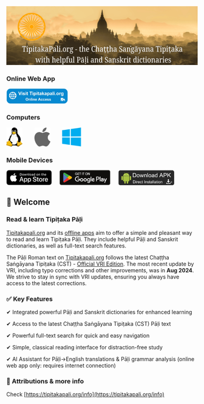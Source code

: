 <div align="left">
  <img src="docs/img/Tipitakapali.org-1024x314-compressed.png" alt="Tipitakapali.org" />
</div>


### Online Web App

<div align="left">
<a target="_blank" href="https://tipitakapali.org"><img height="40" src="docs/img/tipitakapali.org_web.jpeg" alt="Online Tipitakapali.org Web App"></a>
</div>


### Computers

<div align="left">
<a target="_blank" href="https://github.com/tipitakapali/tipitakapali.org/releases"><img height="50" src="docs/img/Tux.svg.png" alt="Download for Linux"></a>
<span>&nbsp;&nbsp;&nbsp;&nbsp;&nbsp;&nbsp;</span>
<a target="_blank" href="https://github.com/tipitakapali/tipitakapali.org/releases"><img height="50" src="docs/img/Apple_logo_dark_grey.svg.png" alt="Download for macOS"></a>
<span>&nbsp;&nbsp;&nbsp;&nbsp;&nbsp;&nbsp;</span>
<a target="_blank" href="https://github.com/tipitakapali/tipitakapali.org/releases"><img height="50" src="docs/img/Windows_logo_-_2012.svg.png" alt="Download for Windows"></a>
</div>

### Mobile Devices

<div align="left">
<a target="_blank" href="https://apps.apple.com/vn/app/tipitakacst/id6743404213"><img height="40" src="docs/img/download-on-the-app-store.svg" alt="Download on the App Store"></a>
<span>&nbsp;&nbsp;&nbsp;</span>
<a target="_blank" href="https://play.google.com/store/apps/details?id=org.tipitakapali.android"><img height="40" src="docs/img/Google_Play_Store_badge_EN.svg" alt="Get it on Google Play"></a>
<span>&nbsp;&nbsp;&nbsp;</span>
<a target="_blank" href="https://github.com/tipitakapali/tipitakapali.org/releases/latest/download/Tipitakapali.org.apk"><img height="40" src="docs/img/tipitakapali.org.apk.png" alt="Download APK"></a>
</div>

## 👋 Welcome

### Read & learn Tipiṭaka Pāḷi

[Tipitakapali.org](https://tipitakapali.org) and its [offline apps](#download-offline-tipitaka-pali-apps) aim to offer a simple and pleasant way to read and learn Tipiṭaka Pāḷi. They include helpful Pāḷi and Sanskrit dictionaries, as well as full-text search features.

The Pāḷi Roman text on [Tipitakapali.org](https://tipitakapali.org) follows the latest Chaṭṭha Saṅgāyana Tipiṭaka (CST) - [Official VRI Edition](https://github.com/VipassanaTech/tipitaka-xml). The most recent update by VRI, including typo corrections and other improvements, was in **Aug 2024**. We strive to stay in sync with VRI updates, ensuring you always have access to the latest corrections.

### ✅ Key Features  

✔ Integrated powerful Pāḷi and Sanskrit dictionaries for enhanced learning  

✔ Access to the latest Chaṭṭha Saṅgāyana Tipiṭaka (CST) Pāḷi text  

✔ Powerful full-text search for quick and easy navigation  

✔ Simple, classical reading interface for distraction-free study  

✔ AI Assistant for Pāḷi->English translations & Pāḷi grammar analysis (online web app only: requires internet connection)

### 🌟 Attributions & more info
Check [https://tipitakapali.org/info](https://tipitakapali.org/info)

